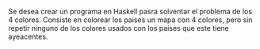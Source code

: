 Se desea crear un programa en Haskell pasra solventar el problema de los 4 colores. Consiste en colorear los paises un mapa con 4 colores, 
pero sin repetir ninguno de los colores usados con los paises que este tiene ayeacentes.
